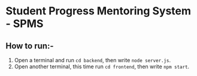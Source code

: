 # Student Progress Mentoring System - SPMS
## How to run:-
1. Open a terminal and run `cd backend`, then write `node server.js`.
2. Open another terminal, this time run `cd frontend`, then write `npm start`.
